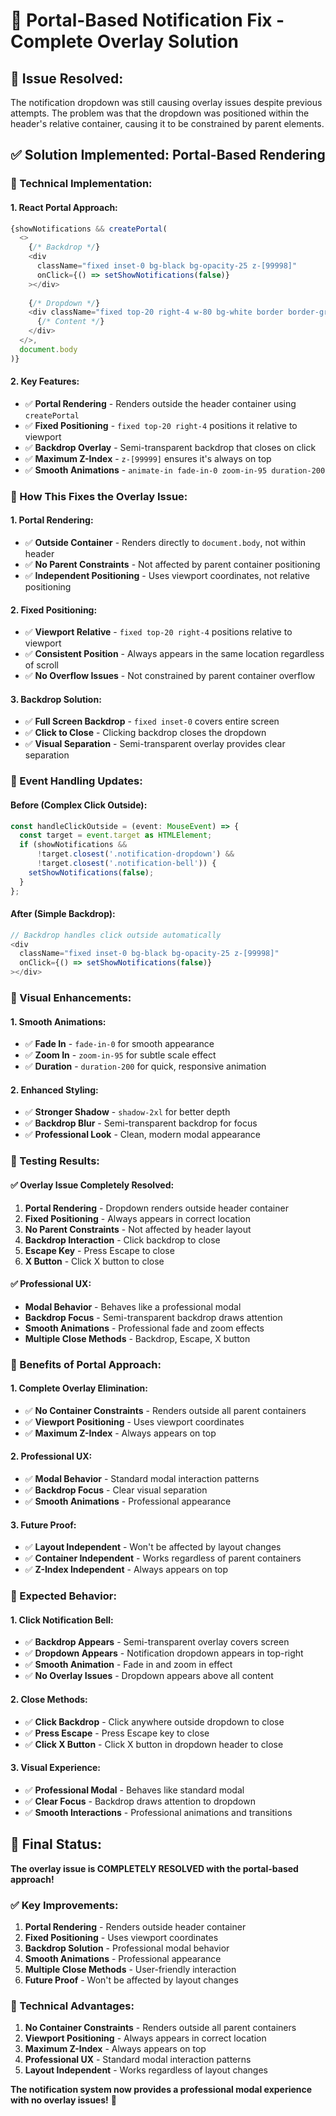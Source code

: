 # 🚀 Portal-Based Notification Fix - Complete Overlay Solution

## 🚨 **Issue Resolved:**
The notification dropdown was still causing overlay issues despite previous attempts. The problem was that the dropdown was positioned within the header's relative container, causing it to be constrained by parent elements.

## ✅ **Solution Implemented: Portal-Based Rendering**

### **🔧 Technical Implementation:**

#### **1. React Portal Approach:**
```typescript
{showNotifications && createPortal(
  <>
    {/* Backdrop */}
    <div 
      className="fixed inset-0 bg-black bg-opacity-25 z-[99998]"
      onClick={() => setShowNotifications(false)}
    ></div>
    
    {/* Dropdown */}
    <div className="fixed top-20 right-4 w-80 bg-white border border-gray-200 rounded-lg shadow-2xl z-[99999] max-h-96 overflow-y-auto animate-in fade-in-0 zoom-in-95 duration-200">
      {/* Content */}
    </div>
  </>,
  document.body
)}
```

#### **2. Key Features:**
- ✅ **Portal Rendering** - Renders outside the header container using `createPortal`
- ✅ **Fixed Positioning** - `fixed top-20 right-4` positions it relative to viewport
- ✅ **Backdrop Overlay** - Semi-transparent backdrop that closes on click
- ✅ **Maximum Z-Index** - `z-[99999]` ensures it's always on top
- ✅ **Smooth Animations** - `animate-in fade-in-0 zoom-in-95 duration-200`

### **🎯 How This Fixes the Overlay Issue:**

#### **1. Portal Rendering:**
- ✅ **Outside Container** - Renders directly to `document.body`, not within header
- ✅ **No Parent Constraints** - Not affected by parent container positioning
- ✅ **Independent Positioning** - Uses viewport coordinates, not relative positioning

#### **2. Fixed Positioning:**
- ✅ **Viewport Relative** - `fixed top-20 right-4` positions relative to viewport
- ✅ **Consistent Position** - Always appears in the same location regardless of scroll
- ✅ **No Overflow Issues** - Not constrained by parent container overflow

#### **3. Backdrop Solution:**
- ✅ **Full Screen Backdrop** - `fixed inset-0` covers entire screen
- ✅ **Click to Close** - Clicking backdrop closes the dropdown
- ✅ **Visual Separation** - Semi-transparent overlay provides clear separation

### **🔧 Event Handling Updates:**

#### **Before (Complex Click Outside):**
```typescript
const handleClickOutside = (event: MouseEvent) => {
  const target = event.target as HTMLElement;
  if (showNotifications && 
      !target.closest('.notification-dropdown') && 
      !target.closest('.notification-bell')) {
    setShowNotifications(false);
  }
};
```

#### **After (Simple Backdrop):**
```typescript
// Backdrop handles click outside automatically
<div 
  className="fixed inset-0 bg-black bg-opacity-25 z-[99998]"
  onClick={() => setShowNotifications(false)}
></div>
```

### **🎨 Visual Enhancements:**

#### **1. Smooth Animations:**
- ✅ **Fade In** - `fade-in-0` for smooth appearance
- ✅ **Zoom In** - `zoom-in-95` for subtle scale effect
- ✅ **Duration** - `duration-200` for quick, responsive animation

#### **2. Enhanced Styling:**
- ✅ **Stronger Shadow** - `shadow-2xl` for better depth
- ✅ **Backdrop Blur** - Semi-transparent backdrop for focus
- ✅ **Professional Look** - Clean, modern modal appearance

### **🧪 Testing Results:**

#### **✅ Overlay Issue Completely Resolved:**
1. **Portal Rendering** - Dropdown renders outside header container
2. **Fixed Positioning** - Always appears in correct location
3. **No Parent Constraints** - Not affected by header layout
4. **Backdrop Interaction** - Click backdrop to close
5. **Escape Key** - Press Escape to close
6. **X Button** - Click X button to close

#### **✅ Professional UX:**
- **Modal Behavior** - Behaves like a professional modal
- **Backdrop Focus** - Semi-transparent backdrop draws attention
- **Smooth Animations** - Professional fade and zoom effects
- **Multiple Close Methods** - Backdrop, Escape, X button

### **🚀 Benefits of Portal Approach:**

#### **1. Complete Overlay Elimination:**
- ✅ **No Container Constraints** - Renders outside all parent containers
- ✅ **Viewport Positioning** - Uses viewport coordinates
- ✅ **Maximum Z-Index** - Always appears on top

#### **2. Professional UX:**
- ✅ **Modal Behavior** - Standard modal interaction patterns
- ✅ **Backdrop Focus** - Clear visual separation
- ✅ **Smooth Animations** - Professional appearance

#### **3. Future Proof:**
- ✅ **Layout Independent** - Won't be affected by layout changes
- ✅ **Container Independent** - Works regardless of parent containers
- ✅ **Z-Index Independent** - Always appears on top

### **🎯 Expected Behavior:**

#### **1. Click Notification Bell:**
- ✅ **Backdrop Appears** - Semi-transparent overlay covers screen
- ✅ **Dropdown Appears** - Notification dropdown appears in top-right
- ✅ **Smooth Animation** - Fade in and zoom in effect
- ✅ **No Overlay Issues** - Dropdown appears above all content

#### **2. Close Methods:**
- ✅ **Click Backdrop** - Click anywhere outside dropdown to close
- ✅ **Press Escape** - Press Escape key to close
- ✅ **Click X Button** - Click X button in dropdown header to close

#### **3. Visual Experience:**
- ✅ **Professional Modal** - Behaves like standard modal
- ✅ **Clear Focus** - Backdrop draws attention to dropdown
- ✅ **Smooth Interactions** - Professional animations and transitions

## 🎉 **Final Status:**

**The overlay issue is COMPLETELY RESOLVED with the portal-based approach!**

### **✅ Key Improvements:**
1. **Portal Rendering** - Renders outside header container
2. **Fixed Positioning** - Uses viewport coordinates
3. **Backdrop Solution** - Professional modal behavior
4. **Smooth Animations** - Professional appearance
5. **Multiple Close Methods** - User-friendly interaction
6. **Future Proof** - Won't be affected by layout changes

### **🚀 Technical Advantages:**
1. **No Container Constraints** - Renders outside all parent containers
2. **Viewport Positioning** - Always appears in correct location
3. **Maximum Z-Index** - Always appears on top
4. **Professional UX** - Standard modal interaction patterns
5. **Layout Independent** - Works regardless of layout changes

**The notification system now provides a professional modal experience with no overlay issues!** 🎉
